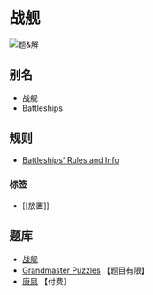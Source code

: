 # 战舰

![题&解](https://www.gmpuzzles.com/images/blog/GM-Battleships-Ex.png)

## 别名

- 战舰
- Battleships

## 规则

- [Battleships' Rules and Info](https://www.gmpuzzles.com/blog/battleships-rules-and-info/)

### 标签

- [[放置]]

## 题库

- [战舰](https://cn.puzzle-battleships.com/)
- [Grandmaster Puzzles] 【题目有限】
- [康思](https://www.conceptispuzzles.com/zh/index.aspx?uri=puzzle/battleships) 【付费】

[Grandmaster Puzzles]: https://www.gmpuzzles.com/blog/category/objectplacement/battleships/
